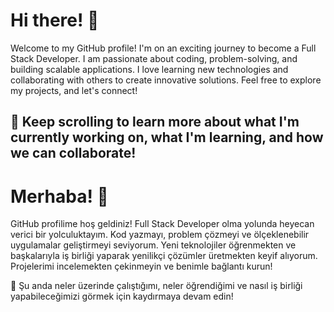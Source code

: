 

# Hi there! 👋

Welcome to my GitHub profile! I'm on an exciting journey to become a Full Stack Developer. I am passionate about coding, problem-solving, and building scalable applications. I love learning new technologies and collaborating with others to create innovative solutions. Feel free to explore my projects, and let's connect!

🚀 Keep scrolling to learn more about what I'm currently working on, what I'm learning, and how we can collaborate!
------------------------------------------------------------------------------------------------------------------------------------------------------------------------------------------------------------------------------------------------------
# Merhaba! 👋

GitHub profilime hoş geldiniz! Full Stack Developer olma yolunda heyecan verici bir yolculuktayım. Kod yazmayı, problem çözmeyi ve ölçeklenebilir uygulamalar geliştirmeyi seviyorum. Yeni teknolojiler öğrenmekten ve başkalarıyla iş birliği yaparak yenilikçi çözümler üretmekten keyif alıyorum. Projelerimi incelemekten çekinmeyin ve benimle bağlantı kurun!

🚀 Şu anda neler üzerinde çalıştığımı, neler öğrendiğimi ve nasıl iş birliği yapabileceğimizi görmek için kaydırmaya devam edin!



<!--
**bahadircankardes/bahadircankardes** is a ✨ _special_ ✨ repository because its `README.md` (this file) appears on your GitHub profile.

Here are some ideas to get you started:

- 🔭 I’m currently working on ...
- 🌱 I’m currently learning ...
- 👯 I’m looking to collaborate on ...
- 🤔 I’m looking for help with ...
- 💬 Ask me about ...
- 📫 How to reach me: ...
- 😄 Pronouns: ...
- ⚡ Fun fact: ...
-->
